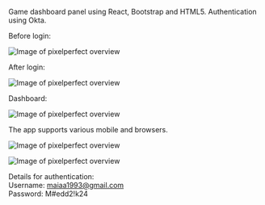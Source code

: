 Game dashboard panel using React, Bootstrap and HTML5. Authentication using Okta.

Before login:

![Image of pixelperfect overview](https://i.ibb.co/MCT8jSV/1.png)

After login:

![Image of pixelperfect overview](https://i.ibb.co/BNt5J96/2.png)

Dashboard:

![Image of pixelperfect overview](https://i.ibb.co/hVc02cb/3.png)

The app supports various mobile and browsers. 

![Image of pixelperfect overview](https://i.ibb.co/c3kRN6H/4.png)

![Image of pixelperfect overview](https://i.ibb.co/D9RMZHR/mobile.png)

Details for authentication:\
Username: maiaa1993@gmail.com\
Password: M#edd2!k24
